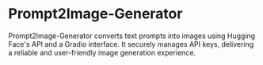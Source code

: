# Prompt2Image-Generator
Prompt2Image-Generator converts text prompts into images using Hugging Face's API and a Gradio interface. It securely manages API keys, delivering a reliable and user-friendly image generation experience.
